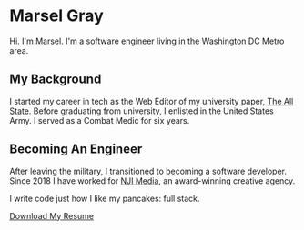 # Marsel Gray

Hi. I'm Marsel. I'm a software engineer living in the Washington DC Metro area. 

## My Background
I started my career in tech as the Web Editor of my university paper, [The All State](http://www.theallstate.org/). Before graduating from university, I enlisted in the United States Army. I served as a Combat Medic for six years.

## Becoming An Engineer
After leaving the military, I transitioned to becoming a software developer. Since 2018 I have worked for [NJI Media](https://www.njimedia.com/), an award-winning creative agency. 

I write code just how I like my pancakes: full stack.

[Download My Resume](https://www.marselgray.com/marsel_gray_resume.pdf)

